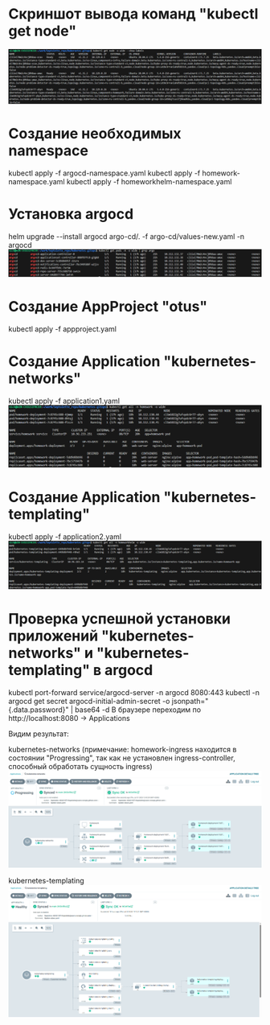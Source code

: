 # Скриншот вывода команд "kubectl get node"
![alt text](images/image.png)

# Создание необходимых namespace
kubectl apply -f argocd-namespace.yaml
kubectl apply -f homework-namespace.yaml
kubectl apply -f homeworkhelm-namespace.yaml

# Установка argocd
helm upgrade --install argocd argo-cd/. -f argo-cd/values-new.yaml -n argocd
![alt text](images/image-1.png)

# Создание AppProject "otus"
kubectl apply -f appproject.yaml

# Создание Application "kubernetes-networks"
kubectl apply -f application1.yaml
![alt text](images/image-2.png)

# Создание Application "kubernetes-templating"
kubectl apply -f application2.yaml
![alt text](images/image-3.png)

# Проверка успешной установки приложений "kubernetes-networks" и "kubernetes-templating" в argocd
kubectl port-forward service/argocd-server -n argocd 8080:443
kubectl -n argocd get secret argocd-initial-admin-secret -o jsonpath="{.data.password}" | base64 -d
В браузере переходим по http://localhost:8080 -> Applications

Видим результат:

kubernetes-networks (примечание: homework-ingress находится в состоянии "Progressing", так как не установлен ingress-controller, способный обработать сущность ingress) 
![alt text](images/image-4.png)

kubernetes-templating
![alt text](images/image-5.png)